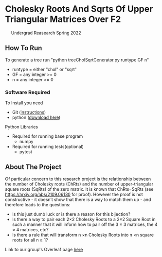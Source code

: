 # Cholesky Roots And Sqrts Of Upper Triangular Matrices Over F2
&nbsp;&nbsp;&nbsp;&nbsp;&nbsp;Undergrad Reasearch Spring 2022
## How To Run
To generate a tree run
"python treeCholSqrtGenerator.py runtype GF n"
- runtype = either "chol" or "sqrt"
- GF = any integer >= 0
- n = any integer >= 0

### Software Required
To Install you need 
- Git ([instructions](https://git-scm.com/book/en/v2/Getting-Started-Installing-Git))
- python ([download here](https://www.python.org/downloads/))

Python Libraries
- Required for running base program
    - numpy
- Required for running tests(optional)
    - pytest


## About The Project
Of particular concern to this research project is the relationship between
the number of Cholesky roots (ChRts) and the number of upper-triangular
square roots (SqRts) of the zero matrix. It is known that ChRts=SqRts (see
https://arxiv.org/abs/2109.06130 for proof). However the proof is not constructive - it 
doesn’t show that there is a way to match them up - and therefore leads
to the questions:
- Is this just dumb luck or is there a reason for this bijection?
- Is there a way to pair each 2×2 Cholesky Roots to a 2×2 Square Root in
such a manner that it will inform how to pair off the 3 × 3 matrices, the
4 × 4 matrices, etc?
- Is there a rule that will transform n ×n Cholesky Roots into n ×n square
roots for all n ≥ 1?

Link to our group's Overleaf page [here](https://www.overleaf.com/project/61e7965045e1e5674344ba14)